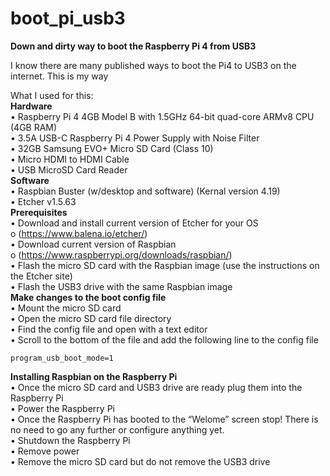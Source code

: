 # boot_pi_usb3


<B>Down and dirty way to boot the Raspberry Pi 4 from USB3</B>

I know there are many published ways to boot the Pi4 to USB3 on the internet. This is my way<br>

What I used for this:<br>
<B>Hardware</B><br>
•	Raspberry Pi 4 4GB Model B with 1.5GHz 64-bit quad-core ARMv8 CPU (4GB RAM)</B><br>
•	3.5A USB-C Raspberry Pi 4 Power Supply with Noise Filter<br>
•	32GB Samsung EVO+ Micro SD Card (Class 10)<br>
•	Micro HDMI to HDMI Cable<br>
•	USB MicroSD Card Reader<br>
<B>Software</B><br>
•	Raspbian Buster (w/desktop and software) (Kernal version 4.19)<br>
•	Etcher v1.5.63<br>
<B>Prerequisites</B><br>
•	Download and install current version of Etcher for your OS<br>
o	(https://www.balena.io/etcher/)<br>
•	Download current version of Raspbian<br>
o	(https://www.raspberrypi.org/downloads/raspbian/)<br>
•	Flash the micro SD card with the Raspbian image (use the instructions on the Etcher site)<br>
•	Flash the USB3 drive with the same Raspbian image<br>
<B>Make changes to the boot config file</B><br>
•	Mount the micro SD card<br>
•	Open the micro SD card file directory<br>
•	Find the config file and open with a text editor<br>
•	Scroll to the bottom of the file and add the following line to the config file<br>
```
program_usb_boot_mode=1
```
<B>Installing Raspbian on the Raspberry Pi</B><br>
•	Once the micro SD card and USB3 drive are ready plug them into the Raspberry Pi<br>
•	Power the Raspberry Pi<br>
•	Once the Raspberry Pi has booted to the “Welome” screen stop! There is no need to go any further or configure anything    yet.<br>
•	Shutdown the Raspberry Pi<br>
•	Remove power<br>
•	Remove the micro SD card but do not remove the USB3 drive<br>

